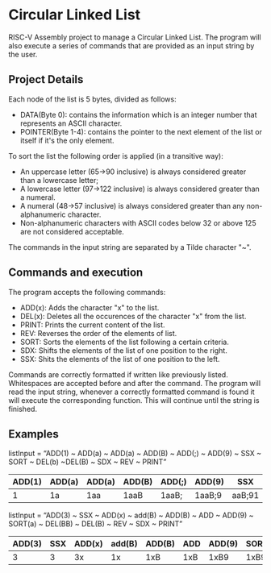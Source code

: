 # Circular Linked List

RISC-V Assembly project to manage a Circular Linked List. The program will also execute a series of commands that are provided as an input string by the user. 

## Project Details

Each node of the list is 5 bytes, divided as follows:
- DATA(Byte 0): contains the information which is an integer number that represents an ASCII character.
- POINTER(Byte 1-4): contains the pointer to the next element of the list or itself if it's the only element.


To sort the list the following order is applied (in a transitive way):
- An uppercase letter (65->90 inclusive) is always considered greater than a lowercase letter;
- A lowercase letter (97->122 inclusive) is always considered greater than a numeral.
- A numeral (48->57 inclusive) is always considered greater than any non-alphanumeric character.
- Non-alphanumeric characters with ASCII codes below 32 or above 125 are not considered acceptable.

The commands in the input string are separated by a Tilde character "~".

## Commands and execution

The program accepts the following commands:
+ ADD(x): Adds the character "x" to the list.
+ DEL(x): Deletes all the occurences of the character "x" from the list.
+ PRINT: Prints the current content of the list.
+ REV: Reverses the order of the elements of list.
+ SORT: Sorts the elements of the list following a certain criteria.
+ SDX: Shifts the elements of the list of one position to the right.
+ SSX: Shits the elements of the list of one position to the left.

Commands are correctly formatted if written like previously listed. Whitespaces are accepted before and after the command.
The program will read the input string, whenever a correctly formatted command is found it will execute the corresponding function. This will continue until the string is finished.

## Examples


listInput = “ADD(1) ~ ADD(a) ~ ADD(a) ~ ADD(B) ~ ADD(;) ~ ADD(9) ~ SSX ~ SORT ~ DEL(b) ~DEL(B) ~ SDX ~ REV ~ PRINT”

| ADD(1) | ADD(a) | ADD(a) | ADD(B) | ADD(;) | ADD(9) |  SSX  |  SORT  | DEL(b) | DEL(B) |  SDX  |   REV | PRINT |
| ------ | ------ |------- | ------ |------- | ------ |-------| ------ | ------ | ------ | ----- | ----  | ----- |
|    1   |  1a    | 1aa    | 1aaB   | 1aaB;  | 1aaB;9 | aaB;91| ;19aaB | ;19aaB | ;19aa  | a;19a | a91;a | a91;a |



listInput = “ADD(3) ~ SSX ~ ADD(x) ~ add(B) ~ ADD(B) ~ ADD ~ ADD(9) ~ SORT(a) ~ DEL(BB) ~ DEL(B) ~ REV ~ SDX ~ PRINT”

| ADD(3) | SSX | ADD(x) | add(B) | ADD(B) | ADD | ADD(9) | SORT(a) | DEL(BB) | DEL(B) |  REV  |  SDX | PRINT |
| ------ | --- |------- | ------ |------- | --- |--------| ------- | ------- | ------ | ----- | ---- | ----- |
|    3   |  3  | 3x     | 1x     | 1xB    | 1xB | 1xB9   | 1xB9    | 1xB9    | 1x9    | 9x1   | 19x  | 19x |





